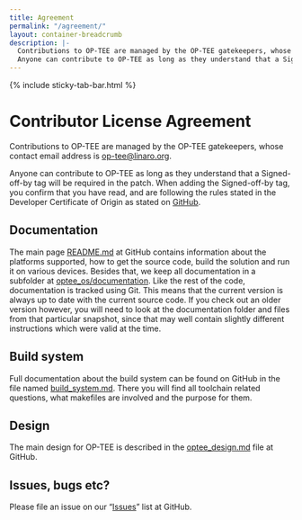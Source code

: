 ```yaml
---
title: Agreement
permalink: "/agreement/"
layout: container-breadcrumb
description: |-
  Contributions to OP-TEE are managed by the OP-TEE gatekeepers, whose contact email address is op-tee@linaro.org.
  Anyone can contribute to OP-TEE as long as they understand that a Signed-off-by tag will be required in the patch.
---
```

{% include sticky-tab-bar.html %}

# Contributor License Agreement

Contributions to OP-TEE are managed by the OP-TEE gatekeepers, whose contact email address is op-tee@linaro.org.

Anyone can contribute to OP-TEE as long as they understand that a Signed-off-by tag will be required in the patch. When adding the Signed-off-by tag, you confirm that you have read, and are following the rules stated in the Developer Certificate of Origin as stated on [GitHub](https://github.com/OP-TEE/optee_os/blob/master/Notice.md#contributions).

## Documentation

The main page [README.md](https://github.com/OP-TEE/optee_os/blob/master/README.md) at GitHub contains information about the platforms supported, how to get the source code, build the solution and run it on various devices. Besides that, we keep all documentation in a subfolder at [optee_os/documentation](https://github.com/OP-TEE/optee_os/tree/master/documentation). Like the rest of the code, documentation is tracked using Git. This means that the current version is always up to date with the current source code. If you check out an older version however, you will need to look at the documentation folder and files from that particular snapshot, since that may well contain slightly different instructions which were valid at the time.

## Build system

Full documentation about the build system can be found on GitHub in the file named [build_system.md](https://github.com/OP-TEE/optee_os/blob/master/documentation/build_system.md). There you will find all toolchain related questions, what makefiles are involved and the purpose for them.

## Design

The main design for OP-TEE is described in the [optee_design.md](https://github.com/OP-TEE/optee_os/blob/master/documentation/optee_design.md) file at GitHub.

## Issues, bugs etc?

Please file an issue on our “[Issues](https://github.com/OP-TEE/optee_os/issues)” list at GitHub.
